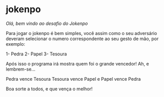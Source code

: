 ﻿# jokenpo

*Olá, bem vindo ao desafio do Jokenpo*

Para jogar o jokenpo é bem simples, você assim como o seu adversário deveram
selecionar o numero correspondente ao seu gesto de mão, por exemplo:

1- Pedra
2- Papel
3- Tesoura

Após isso o programa irá mostra quem foi o grande vencedor!  Ah, e lembrem-se...

Pedra vence Tesoura
Tesoura vence Papel
e Papel vence Pedra

Boa sorte a todos, e que vença o melhor!